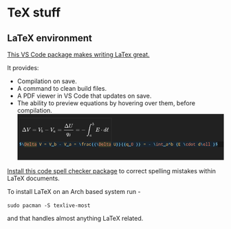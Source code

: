 # TeX stuff

## LaTeX environment

[This VS Code package makes writing LaTex great.](https://marketplace.visualstudio.com/items?itemName=James-Yu.latex-workshop)


It provides: 

- Compilation on save.
- A command to clean build files.
- A PDF viewer in VS Code that updates on save.
- The ability to preview equations by hovering over them, before compilation.
![hover-example.jpg](hover-example.png)


[Install this code spell checker package](https://open-vsx.org/extension/streetsidesoftware/code-spell-checker)
to correct spelling mistakes within LaTeX documents.

To install LaTeX on an Arch based system run -

`sudo pacman -S texlive-most`

and that handles almost anything LaTeX related.
